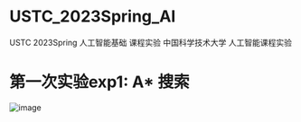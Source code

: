 # USTC_2023Spring_AI
USTC 2023Spring 人工智能基础  课程实验  中国科学技术大学 人工智能课程实验
# 第一次实验exp1: A* 搜索 
![image](https://github.com/ChowRunFa/USTC_2023Spring_AI/assets/97417202/7bb58ac1-3c8b-415b-90d9-6a7a6665c7cb)
